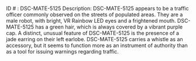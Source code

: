 ID # : DSC-MATE-5125
Description: DSC-MATE-5125 appears to be a traffic officer commonly observed on the streets of populated areas. They are a male robot, with bright, VR Rainbow LED eyes and a frightened mouth. DSC-MATE-5125 has a green hair, which is always covered by a vibrant purple cap. A distinct, unusual feature of DSC-MATE-5125 is the presence of a jade earring on their left earlobe. DSC-MATE-5125 carries a whistle as an accessory, but it seems to function more as an instrument of authority than as a tool for issuing warnings regarding traffic.